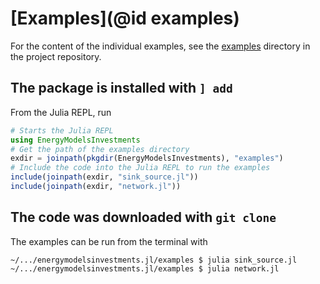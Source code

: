 # [Examples](@id examples)

For the content of the individual examples, see the [examples](https://github.com/EnergyModelsX/EnergyModelsInvestments.jl/tree/main/examples) directory in the project repository.

## The package is installed with `] add`

From the Julia REPL, run

```julia
# Starts the Julia REPL
using EnergyModelsInvestments
# Get the path of the examples directory
exdir = joinpath(pkgdir(EnergyModelsInvestments), "examples")
# Include the code into the Julia REPL to run the examples
include(joinpath(exdir, "sink_source.jl"))
include(joinpath(exdir, "network.jl"))
```

## The code was downloaded with `git clone`

The examples can be run from the terminal with

```shell script
~/.../energymodelsinvestments.jl/examples $ julia sink_source.jl
~/.../energymodelsinvestments.jl/examples $ julia network.jl
```
